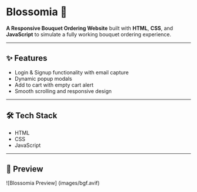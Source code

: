 # Blossomia 🌸

**A Responsive Bouquet Ordering Website** built with **HTML**, **CSS**, and **JavaScript** to simulate a fully working bouquet ordering experience.

---

## ✨ Features

- Login & Signup functionality with email capture
- Dynamic popup modals
- Add to cart with empty cart alert
- Smooth scrolling and responsive design

---

## 🛠️ Tech Stack
- HTML
- CSS
- JavaScript

---

## 📸 Preview
![Blossomia Preview]
(images/bgf.avif)
